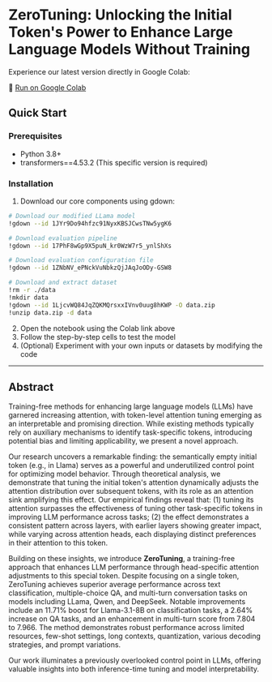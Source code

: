 # ZeroTuning: Unlocking the Initial Token's Power to Enhance Large Language Models Without Training

Experience our latest version directly in Google Colab:

🔗 [Run on Google Colab](https://drive.google.com/file/d/12eBEkau-OGalUPipfd_fRI8M-twpmLIc/view?usp=sharing)

## Quick Start

### Prerequisites
- Python 3.8+
- transformers==4.53.2 (This specific version is required)

### Installation

1. Download our core components using gdown:
```bash
# Download our modified LLama model
!gdown --id 1JYr9Do94hfzc91NyxKBSJCwsTNw5ygK6

# Download evaluation pipeline
!gdown --id 17PhF8wGp9X5puN_kr0WzW7r5_ynlShXs

# Download evaluation configuration file
!gdown --id 1ZNbNV_ePNckVuNbkzQjJAqJoODy-GSW8

# Download and extract dataset
!rm -r ./data
!mkdir data
!gdown --id 1LjcvWQ84JqZQKMQrsxxIVnv0uug8hKWP -O data.zip
!unzip data.zip -d data
```

2. Open the notebook using the Colab link above
3. Follow the step-by-step cells to test the model
4. (Optional) Experiment with your own inputs or datasets by modifying the code

---

## Abstract

Training-free methods for enhancing large language models (LLMs) have garnered increasing attention, with token-level attention tuning emerging as an interpretable and promising direction. While existing methods typically rely on auxiliary mechanisms to identify task-specific tokens, introducing potential bias and limiting applicability, we present a novel approach.

Our research uncovers a remarkable finding: the semantically empty initial token (e.g., <BOS> in Llama) serves as a powerful and underutilized control point for optimizing model behavior. Through theoretical analysis, we demonstrate that tuning the initial token's attention dynamically adjusts the attention distribution over subsequent tokens, with its role as an attention sink amplifying this effect. Our empirical findings reveal that: (1) tuning its attention surpasses the effectiveness of tuning other task-specific tokens in improving LLM performance across tasks; (2) the effect demonstrates a consistent pattern across layers, with earlier layers showing greater impact, while varying across attention heads, each displaying distinct preferences in their attention to this token.

Building on these insights, we introduce **ZeroTuning**, a training-free approach that enhances LLM performance through head-specific attention adjustments to this special token. Despite focusing on a single token, ZeroTuning achieves superior average performance across text classification, multiple-choice QA, and multi-turn conversation tasks on models including LLama, Qwen, and DeepSeek. Notable improvements include an 11.71% boost for Llama-3.1-8B on classification tasks, a 2.64% increase on QA tasks, and an enhancement in multi-turn score from 7.804 to 7.966. The method demonstrates robust performance across limited resources, few-shot settings, long contexts, quantization, various decoding strategies, and prompt variations.

Our work illuminates a previously overlooked control point in LLMs, offering valuable insights into both inference-time tuning and model interpretability.
